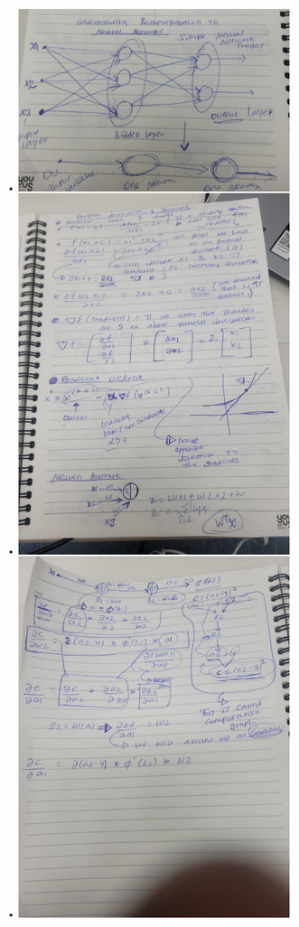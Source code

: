 - ![Back propagation](/Images/back1.jpg "Optional title attribute")
- ![Back propagation](/Images/back2.jpg "Optional title attribute")
- ![Back propagation](/Images/back3.jpg "Optional title attribute")
